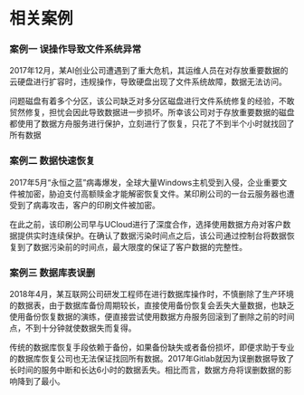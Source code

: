# 相关案例



### 案例一 误操作导致文件系统异常

2017年12月，某AI创业公司遭遇到了重大危机，其运维人员在对存放重要数据的云硬盘进行扩容时，违规操作，导致硬盘出现了文件系统故障，数据无法访问。

问题磁盘有着多个分区，该公司缺乏对多分区磁盘进行文件系统修复的经验，不敢贸然修复，担忧会因此导致数据进一步损坏。所幸该公司对于存放重要数据的磁盘都使用了数据方舟服务进行保护，立刻进行了恢复，只花了不到半个小时就找回了所有数据

### 案例二 数据快速恢复

2017年5月“永恒之蓝”病毒爆发，全球大量Windows主机受到入侵，企业重要文件被加密，胁迫支付高额赎金才能解密恢复文件。某印刷公司的一台云服务器也遭受到了病毒攻击，客户的印刷文件被加密。

在此之前，该印刷公司早与UCloud进行了深度合作，选择使用数据方舟对客户数据提供实时连续保护。在确认了数据污染时间点之后，该公司通过控制台将数据恢复到了数据污染前的时间点，最大限度的保证了客户数据的完整性。

### 案例三 数据库表误删
2018年4月，某互联网公司研发工程师在进行数据库操作时，不慎删除了生产环境的数据表，由于数据库备份周期较长，直接使用备份恢复会丢失大量数据，也缺乏使用备份恢复数据的演练，便直接尝试使用数据方舟服务回滚到了删除之前的时间点，不到十分钟就使数据失而复得。

传统的数据库恢复手段依赖于备份，如果备份缺失或者备份损坏，即便求助于专业的数据库恢复公司也无法保证找回所有数据。2017年Gitlab就因为误删数据导致了长时间的服务中断和长达6小时的数据丢失。相比而言，数据方舟将误删数据的影响降到了最小。
